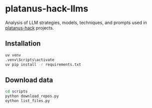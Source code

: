 # platanus-hack-llms
Analysis of LLM strategies, models, techniques, and prompts used in [platanus-hack](https://github.com/platanus-hack) projects.

## Installation

```bash
uv venv
.venv\Scripts\activate
uv pip install -r requirements.txt
```

## Download data

```bash
cd scripts
python download_repos.py
oython list_files.py
```